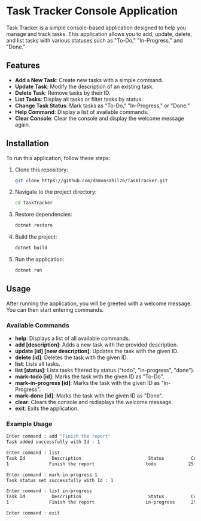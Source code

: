 # Task Tracker Console Application

Task Tracker is a simple console-based application designed to help you manage and track tasks. This application allows you to add, update, delete, and list tasks with various statuses such as "To-Do," "In-Progress," and "Done."

## Features

- **Add a New Task**: Create new tasks with a simple command.
- **Update Task**: Modify the description of an existing task.
- **Delete Task**: Remove tasks by their ID.
- **List Tasks**: Display all tasks or filter tasks by status.
- **Change Task Status**: Mark tasks as "To-Do," "In-Progress," or "Done."
- **Help Command**: Display a list of available commands.
- **Clear Console**: Clear the console and display the welcome message again.

## Installation

To run this application, follow these steps:

1. Clone this repository:
    ```bash
    git clone https://github.com/damonsahil26/TaskTracker.git
    ```

2. Navigate to the project directory:
    ```bash
    cd TaskTracker
    ```

3. Restore dependencies:
    ```bash
    dotnet restore
    ```

4. Build the project:
    ```bash
    dotnet build
    ```

5. Run the application:
    ```bash
    dotnet run
    ```

## Usage

After running the application, you will be greeted with a welcome message. You can then start entering commands.

### Available Commands

- **help**: Displays a list of all available commands.
- **add [description]**: Adds a new task with the provided description.
- **update [id] [new description]**: Updates the task with the given ID.
- **delete [id]**: Deletes the task with the given ID.
- **list**: Lists all tasks.
- **list [status]**: Lists tasks filtered by status ("todo", "in-progress", "done").
- **mark-todo [id]**: Marks the task with the given ID as "To-Do".
- **mark-in-progress [id]**: Marks the task with the given ID as "In-Progress".
- **mark-done [id]**: Marks the task with the given ID as "Done".
- **clear**: Clears the console and redisplays the welcome message.
- **exit**: Exits the application.

### Example Usage

```bash
Enter command : add "Finish the report"
Task added successfully with Id : 1

Enter command : list
Task Id          Description                         Status          Created Date    
1               Finish the report                   todo            25-08-2024

Enter command : mark-in-progress 1
Task status set successfully with Id : 1

Enter command : list in-progress
Task Id          Description                         Status          Created Date    
1               Finish the report                   in-progress      25-08-2024

Enter command : exit
